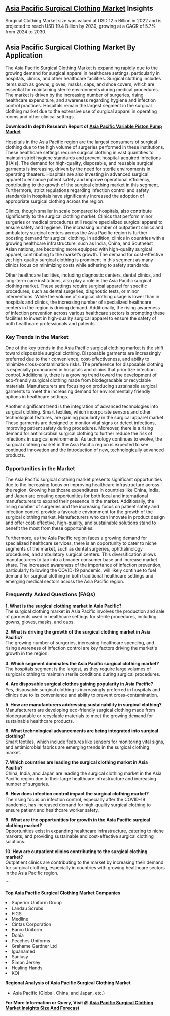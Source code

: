 <h2><a href="https://www.verifiedmarketreports.com/download-sample/?rid=269596&amp;utm_source=Github-Feb&amp;utm_medium=225" target="_blank">Asia Pacific Surgical Clothing Market</a> Insights</h2><p>Surgical Clothing Market size was valued at USD 12.5 Billion in 2022 and is projected to reach USD 19.4 Billion by 2030, growing at a CAGR of 5.7% from 2024 to 2030.</p><p><h2>Asia Pacific Surgical Clothing Market By Application</h2> <p>The Asia Pacific Surgical Clothing Market is expanding rapidly due to the growing demand for surgical apparel in healthcare settings, particularly in hospitals, clinics, and other healthcare facilities. Surgical clothing includes items such as gowns, gloves, masks, caps, and shoe covers, which are essential for maintaining sterile environments during medical procedures. The market is driven by the increasing number of surgeries, rising healthcare expenditure, and awareness regarding hygiene and infection control practices. Hospitals remain the largest segment in the surgical clothing market due to the extensive use of surgical apparel in operating rooms and other clinical settings.</p> <p><p><strong>Download In depth Research Report of <a href="https://www.verifiedmarketreports.com/download-sample/?rid=236118&amp;utm_source=Pulse-Dec&amp;utm_medium=225" target="_blank">Asia Pacific Variable Piston Pump Market</a></strong></p></p> <p>Hospitals in the Asia Pacific region are the largest consumers of surgical clothing due to the high volume of surgeries performed in these institutions. These healthcare settings require surgical clothing in vast quantities to maintain strict hygiene standards and prevent hospital-acquired infections (HAIs). The demand for high-quality, disposable, and reusable surgical garments is increasing, driven by the need for sterile environments in operating theaters. Hospitals are also investing in advanced surgical apparel to enhance patient safety and improve operational efficiency, contributing to the growth of the surgical clothing market in this segment. Furthermore, strict regulations regarding infection control and safety standards in hospitals have significantly increased the adoption of appropriate surgical clothing across the region.</p> <p>Clinics, though smaller in scale compared to hospitals, also contribute significantly to the surgical clothing market. Clinics that perform minor surgeries or medical procedures still require specialized surgical apparel to ensure safety and hygiene. The increasing number of outpatient clinics and ambulatory surgical centers across the Asia Pacific region is further boosting demand for surgical clothing. In addition, clinics in countries with a growing healthcare infrastructure, such as India, China, and Southeast Asian nations, are becoming more equipped with high-quality surgical apparel, contributing to the market’s growth. The demand for cost-effective yet high-quality surgical clothing is prominent in this segment as many clinics focus on minimizing costs while adhering to safety standards.</p> <p>Other healthcare facilities, including diagnostic centers, dental clinics, and long-term care institutions, also play a role in the Asia Pacific surgical clothing market. These settings require surgical apparel for specific procedures, such as dental surgeries, diagnostic tests, or minor interventions. While the volume of surgical clothing usage is lower than in hospitals and clinics, the increasing number of specialized healthcare centers in the region is driving demand. Additionally, the rising awareness of infection prevention across various healthcare sectors is prompting these facilities to invest in high-quality surgical apparel to ensure the safety of both healthcare professionals and patients.</p> <h3>Key Trends in the Market</h3> <p>One of the key trends in the Asia Pacific surgical clothing market is the shift toward disposable surgical clothing. Disposable garments are increasingly preferred due to their convenience, cost-effectiveness, and ability to minimize cross-contamination risks. The preference for disposable clothing is especially pronounced in hospitals and clinics that prioritize infection control. Additionally, there is a growing trend toward the development of eco-friendly surgical clothing made from biodegradable or recyclable materials. Manufacturers are focusing on producing sustainable surgical garments to meet the increasing demand for environmentally friendly options in healthcare settings.</p> <p>Another significant trend is the integration of advanced technologies into surgical clothing. Smart textiles, which incorporate sensors and other technological features, are gaining popularity in the surgical apparel market. These garments are designed to monitor vital signs or detect infections, improving patient safety during procedures. Moreover, there is a rising demand for antimicrobial surgical clothing to further reduce the risk of infections in surgical environments. As technology continues to evolve, the surgical clothing market in the Asia Pacific region is expected to see continued innovation and the introduction of new, technologically advanced products.</p> <h3>Opportunities in the Market</h3> <p>The Asia Pacific surgical clothing market presents significant opportunities due to the increasing focus on improving healthcare infrastructure across the region. Growing healthcare expenditures in countries like China, India, and Japan are creating opportunities for both local and international manufacturers to expand their presence in the market. Additionally, the rising number of surgeries and the increasing focus on patient safety and infection control provide a favorable environment for the growth of the surgical clothing market. Manufacturers who can innovate in product design and offer cost-effective, high-quality, and sustainable solutions stand to benefit the most from these opportunities.</p> <p>Furthermore, as the Asia Pacific region faces a growing demand for specialized healthcare services, there is an opportunity to cater to niche segments of the market, such as dental surgeries, ophthalmology procedures, and ambulatory surgical centers. This diversification allows manufacturers to tap into a broader consumer base and increase market share. The increased awareness of the importance of infection prevention, particularly following the COVID-19 pandemic, will likely continue to fuel demand for surgical clothing in both traditional healthcare settings and emerging medical sectors across the Asia Pacific region.</p> <h3>Frequently Asked Questions (FAQs)</h3> <p><strong>1. What is the surgical clothing market in Asia Pacific?</strong><br> The surgical clothing market in Asia Pacific involves the production and sale of garments used in healthcare settings for sterile procedures, including gowns, gloves, masks, and caps.</p> <p><strong>2. What is driving the growth of the surgical clothing market in Asia Pacific?</strong><br> The growing number of surgeries, increasing healthcare spending, and rising awareness of infection control are key factors driving the market's growth in the region.</p> <p><strong>3. Which segment dominates the Asia Pacific surgical clothing market?</strong><br> The hospitals segment is the largest, as they require large volumes of surgical clothing to maintain sterile conditions during surgical procedures.</p> <p><strong>4. Are disposable surgical clothes gaining popularity in Asia Pacific?</strong><br> Yes, disposable surgical clothing is increasingly preferred in hospitals and clinics due to its convenience and ability to prevent cross-contamination.</p> <p><strong>5. How are manufacturers addressing sustainability in surgical clothing?</strong><br> Manufacturers are developing eco-friendly surgical clothing made from biodegradable or recyclable materials to meet the growing demand for sustainable healthcare products.</p> <p><strong>6. What technological advancements are being integrated into surgical clothing?</strong><br> Smart textiles, which include features like sensors for monitoring vital signs, and antimicrobial fabrics are emerging trends in the surgical clothing market.</p> <p><strong>7. Which countries are leading the surgical clothing market in Asia Pacific?</strong><br> China, India, and Japan are leading the surgical clothing market in the Asia Pacific region due to their large healthcare infrastructure and increasing number of surgeries.</p> <p><strong>8. How does infection control impact the surgical clothing market?</strong><br> The rising focus on infection control, especially after the COVID-19 pandemic, has increased demand for high-quality surgical clothing to ensure patient and healthcare worker safety.</p> <p><strong>9. What are the opportunities for growth in the Asia Pacific surgical clothing market?</strong><br> Opportunities exist in expanding healthcare infrastructure, catering to niche markets, and providing sustainable and cost-effective surgical clothing solutions.</p> <p><strong>10. How are outpatient clinics contributing to the surgical clothing market?</strong><br> Outpatient clinics are contributing to the market by increasing their demand for surgical clothing, especially in countries with growing healthcare sectors in the Asia Pacific region.</p> ```</p><p><strong>Top Asia Pacific Surgical Clothing Market Companies</strong></p><div data-test-id=""><p><li>Superior Uniform Group</li><li> Landau Scrubs</li><li> FIGS</li><li> Medline</li><li> Cintas Corporation</li><li> Barco Uniform</li><li> Dohia</li><li> Peaches Uniforms</li><li> Grahame Gardner Ltd</li><li> Iguanamed</li><li> Sanlusy</li><li> Simon Jersey</li><li> Healing Hands</li><li> KOI</li></p><div><strong>Regional Analysis of&nbsp;Asia Pacific Surgical Clothing Market</strong></div><ul><li dir="ltr"><p dir="ltr">Asia Pacific (Global, China, and Japan, etc.)</p></li></ul><p><strong>For More Information or Query, Visit @&nbsp;</strong><strong><a href="https://www.verifiedmarketreports.com/product/surgical-clothing-market/?utm_source=Github-Feb&amp;utm_medium=225" target="_blank">Asia Pacific Surgical Clothing Market Insights Size And Forecast</a></strong></p></div><h2>&nbsp;</h2><div data-test-id="">&nbsp;</div>
